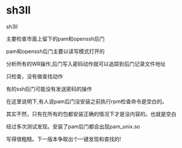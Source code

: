 # sh3ll
sh3ll


主要检查市面上留下的pam和openssh后门

pam和openssh后门主要以读写模式打开的

分析所有的WR操作,后门写入密码动作就可以追踪到后门记录文件地址

只检查，没有做查找动作

有的ssh后门可能没有发送密码的操作

在这里说明下,有人说pam后门没安装之前执行rpm检查命令是空白的。

其实不然，只有在所有的包都安装正确的情况下才是没内容的。也就是空白

经过多次测试发现。安装了pam后门都会出现pam_unix.so

写得很粗糙。下一版本争取出个一键发现和查找的!
